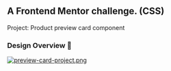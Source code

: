 ## A Frontend Mentor challenge. (CSS)
Project: Product preview card component

### Design Overview 🎨 
[![preview-card-project.png](https://i.postimg.cc/cHYhRs3H/preview-card-project.png)](https://postimg.cc/47fpZRBk)
